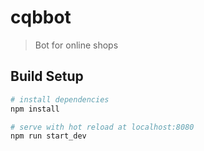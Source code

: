 # cqbbot

> Bot for online shops

## Build Setup

``` bash
# install dependencies
npm install

# serve with hot reload at localhost:8080
npm run start_dev
```
